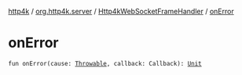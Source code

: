 [http4k](../../index.md) / [org.http4k.server](../index.md) / [Http4kWebSocketFrameHandler](index.md) / [onError](./on-error.md)

# onError

`fun onError(cause: `[`Throwable`](https://kotlinlang.org/api/latest/jvm/stdlib/kotlin/-throwable/index.html)`, callback: Callback): `[`Unit`](https://kotlinlang.org/api/latest/jvm/stdlib/kotlin/-unit/index.html)